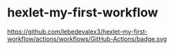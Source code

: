 # hexlet-my-first-workflow

https://github.com/lebedevalex3/hexlet-my-first-workflow/actions/workflows/GitHub-Actions/badge.svg
